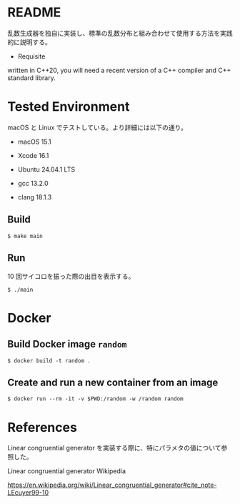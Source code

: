# README

乱数生成器を独自に実装し、標準の乱数分布と組み合わせて使用する方法を実践的に説明する。

* Requisite

written in C++20, you will need a recent version of a C++ compiler and C++ standard 
library. 

# Tested Environment

macOS と Linux でテストしている。より詳細には以下の通り。

* macOS 15.1
* Xcode 16.1

* Ubuntu 24.04.1 LTS
* gcc 13.2.0
* clang 18.1.3

## Build

```
$ make main
```

## Run

10 回サイコロを振った際の出目を表示する。

```
$ ./main
```


# Docker

## Build Docker image `random`

```
$ docker build -t random .
```

## Create and run a new container from an image
```
$ docker run --rm -it -v $PWD:/random -w /random random 
```

# References

Linear congruential generator を実装する際に、特にパラメタの値について参照した。

Linear congruential generator
Wikipedia

https://en.wikipedia.org/wiki/Linear_congruential_generator#cite_note-LEcuyer99-10
